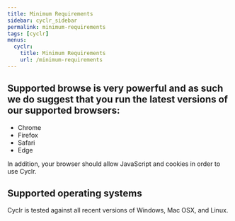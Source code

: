 ```yaml
---
title: Minimum Requirements
sidebar: cyclr_sidebar
permalink: minimum-requirements
tags: [cyclr]
menus:
  cyclr:
    title: Minimum Requirements
    url: /minimum-requirements
---
```


## Supported browse is very powerful and as such we do suggest that you run the latest versions of our supported browsers:

*   Chrome
*   Firefox
*   Safari
*   Edge

In addition, your browser should allow JavaScript and cookies in order to use Cyclr.

## Supported operating systems

Cyclr is tested against all recent versions of Windows, Mac OSX, and Linux.
